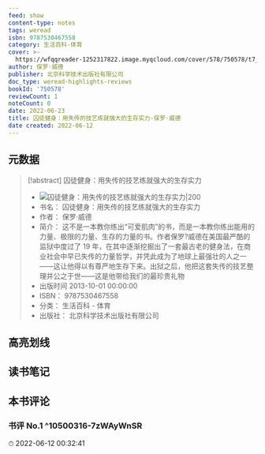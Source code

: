 ```yaml
---
feed: show
content-type: notes
tags: weread
isbn: 9787530467558
category: 生活百科-体育
cover: >-
  https://wfqqreader-1252317822.image.myqcloud.com/cover/578/750578/t7_750578.jpg
author: 保罗·威德
publisher: 北京科学技术出版社有限公司
doc_type: weread-highlights-reviews
bookId: '750578'
reviewCount: 1
noteCount: 0
date: 2022-06-23
title: 囚徒健身：用失传的技艺练就强大的生存实力-保罗·威德
date created: 2022-06-12
---
```


## 元数据

> [!abstract] 囚徒健身：用失传的技艺练就强大的生存实力
> - ![ 囚徒健身：用失传的技艺练就强大的生存实力|200](https://wfqqreader-1252317822.image.myqcloud.com/cover/578/750578/t7_750578.jpg)
> - 书名： 囚徒健身：用失传的技艺练就强大的生存实力
> - 作者： 保罗·威德
> - 简介： 这不是一本教你练出“可爱肌肉”的书，而是一本教你练出能用的力量、极限的力量、生存的力量的书。作者保罗?威德在美国最严酷的监狱中度过了 19 年，在其中逐渐挖掘出了一套最古老的健身法，在商业社会中早已失传的力量哲学，并凭此成为了地球上最强壮的人之一——这让他得以有尊严地生存下来。出狱之后，他把这套失传的技艺整理并公之于世——这是他带给我们的最珍贵礼物
> - 出版时间 2013-10-01 00:00:00
> - ISBN： 9787530467558
> - 分类： 生活百科 - 体育
> - 出版社： 北京科学技术出版社有限公司

## 高亮划线

## 读书笔记

## 本书评论

### 书评 No.1  ^10500316-7zWAyWnSR

⏱ 2022-06-12 00:32:41
